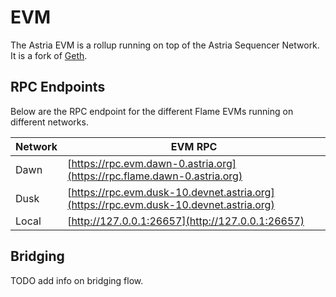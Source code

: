 # EVM

The Astria EVM is a rollup running on top of the Astria
Sequencer Network. It is a fork of
[Geth](https://github.com/ethereum/go-ethereum).

## RPC Endpoints

Below are the RPC endpoint for the different Flame EVMs running on different networks.

| Network | EVM RPC |
|---|---|
| Dawn | [https://rpc.evm.dawn-0.astria.org](https://rpc.flame.dawn-0.astria.org) |
| Dusk | [https://rpc.evm.dusk-10.devnet.astria.org](https://rpc.evm.dusk-10.devnet.astria.org) |
| Local | [http://127.0.0.1:26657](http://127.0.0.1:26657) |

## Bridging

TODO add info on bridging flow.
